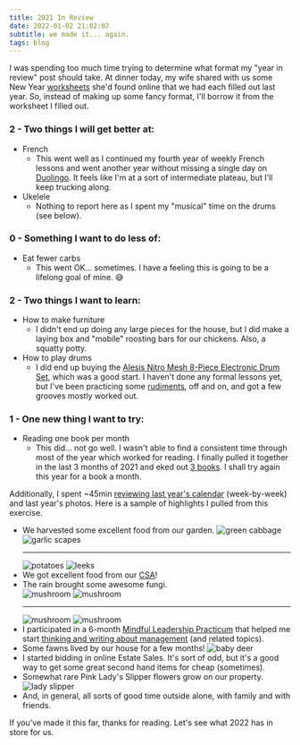 ```yaml
---
title: 2021 In Review
date: 2022-01-02 21:02:07
subtitle: we made it... again.
tags: blog
---
```

I was spending too much time trying to determine what format my "year in review" post should take. At dinner today, my wife shared with us some New Year [worksheets](https://biglifejournal.com/collections/printables) she'd found online that we had each filled out last year. So, instead of making up some fancy format, I'll borrow it from the worksheet I filled out. 

### 2 - Two things I will get better at:
* French
	* This went well as I continued my fourth year of weekly French lessons and went another year without missing a single day on [Duolingo](https://www.duolingo.com/profile/h0ke). It feels like I'm at a sort of intermediate plateau, but I'll keep trucking along. 
* Ukelele
	* Nothing to report here as I spent my "musical" time on the drums (see below).

### 0 - Something I want to do less of:
* Eat fewer carbs
	* This went OK... sometimes. I have a feeling this is going to be a lifelong goal of mine. 😅

### 2 - Two things I want to learn:
* How to make furniture
	* I didn't end up doing any large pieces for the house, but I did make a laying box and "mobile" roosting bars for our chickens. Also, a squatty potty. 
* How to play drums
	* I did end up buying the [Alesis Nitro Mesh 8-Piece Electronic Drum Set](https://www.guitarcenter.com/Alesis/Nitro-Mesh-8-Piece-Electronic-Drum-Set-1500000219380.gc), which was a good start. I haven't done any formal lessons yet, but I've been practicing some [rudiments](https://vicfirth.zildjian.com/education/40-essential-rudiments.html), off and on, and got a few grooves mostly worked out.

### 1 - One new thing I want to try:
* Reading one book per month
	* This did... not go well. I wasn't able to find a consistent time through most of the year which worked for reading. I finally pulled it together in the last 3 months of 2021 and eked out [3 books](https://www.goodreads.com/user_challenges/26124780). I shall try again this year for a book a month. 

Additionally, I spent ~45min [reviewing last year's calendar](https://tim.blog/2021/12/27/past-year-review/) (week-by-week) and last year's photos. Here is a sample of highlights I pulled from this exercise.

* We harvested some excellent food from our garden. ![green cabbage](cabbage.jpg) ![garlic scapes](garlic-scapes.jpg) <hr/> ![potatoes](potatoes.jpg) ![leeks](leeks.jpg)
* We got excellent food from our [CSA](http://www.girardfarm.com/)!
* The rain brought some awesome fungi. <br/> ![mushroom](mushroom01.jpg) ![mushroom](mushroom02.jpg) <hr/> ![mushroom](mushroom03.jpg) ![mushroom](mushroom04.jpg)
* I participated in a 6-month [Mindful Leadership Practicum](https://www.startuppatterns.com/video-library/advanced-practicum-showcase-2021) that helped me start [thinking and writing about management](https://techdubb.medium.com/) (and related topics).
* Some fawns lived by our house for a few months! ![baby deer](deer.jpg)
* I started bidding in online Estate Sales. It's sort of odd, but it's a good way to get some great second hand items for cheap (sometimes).
* Somewhat rare Pink Lady's Slipper flowers grow on our property. ![lady slipper](lady-slippers.jpg)
* And, in general, all sorts of good time outside alone, with family and with friends.

If you've made it this far, thanks for reading. Let's see what 2022 has in store for us.